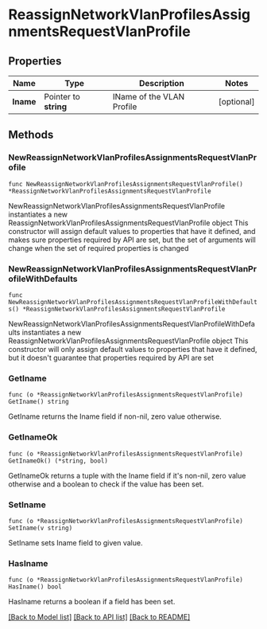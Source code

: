 # ReassignNetworkVlanProfilesAssignmentsRequestVlanProfile

## Properties

Name | Type | Description | Notes
------------ | ------------- | ------------- | -------------
**Iname** | Pointer to **string** | IName of the VLAN Profile | [optional] 

## Methods

### NewReassignNetworkVlanProfilesAssignmentsRequestVlanProfile

`func NewReassignNetworkVlanProfilesAssignmentsRequestVlanProfile() *ReassignNetworkVlanProfilesAssignmentsRequestVlanProfile`

NewReassignNetworkVlanProfilesAssignmentsRequestVlanProfile instantiates a new ReassignNetworkVlanProfilesAssignmentsRequestVlanProfile object
This constructor will assign default values to properties that have it defined,
and makes sure properties required by API are set, but the set of arguments
will change when the set of required properties is changed

### NewReassignNetworkVlanProfilesAssignmentsRequestVlanProfileWithDefaults

`func NewReassignNetworkVlanProfilesAssignmentsRequestVlanProfileWithDefaults() *ReassignNetworkVlanProfilesAssignmentsRequestVlanProfile`

NewReassignNetworkVlanProfilesAssignmentsRequestVlanProfileWithDefaults instantiates a new ReassignNetworkVlanProfilesAssignmentsRequestVlanProfile object
This constructor will only assign default values to properties that have it defined,
but it doesn't guarantee that properties required by API are set

### GetIname

`func (o *ReassignNetworkVlanProfilesAssignmentsRequestVlanProfile) GetIname() string`

GetIname returns the Iname field if non-nil, zero value otherwise.

### GetInameOk

`func (o *ReassignNetworkVlanProfilesAssignmentsRequestVlanProfile) GetInameOk() (*string, bool)`

GetInameOk returns a tuple with the Iname field if it's non-nil, zero value otherwise
and a boolean to check if the value has been set.

### SetIname

`func (o *ReassignNetworkVlanProfilesAssignmentsRequestVlanProfile) SetIname(v string)`

SetIname sets Iname field to given value.

### HasIname

`func (o *ReassignNetworkVlanProfilesAssignmentsRequestVlanProfile) HasIname() bool`

HasIname returns a boolean if a field has been set.


[[Back to Model list]](../README.md#documentation-for-models) [[Back to API list]](../README.md#documentation-for-api-endpoints) [[Back to README]](../README.md)


